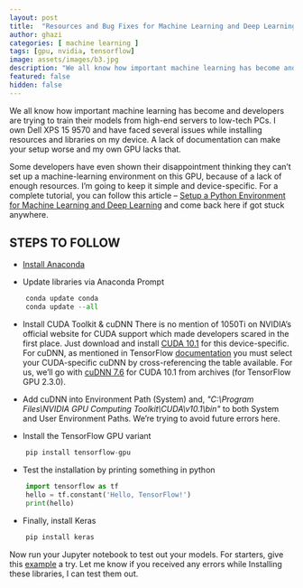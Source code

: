 ```yaml
---
layout: post
title:  "Resources and Bug Fixes for Machine Learning and Deep Learning on NVIDIA GeForce 1050Ti Devices"
author: ghazi
categories: [ machine learning ]
tags: [gpu, nvidia, tensorflow]
image: assets/images/b3.jpg
description: "We all know how important machine learning has become and developers are trying to train their models from high-end servers to low-tech PCs."
featured: false
hidden: false
---
```


We all know how important machine learning has become and developers are trying to train their models from high-end servers to low-tech PCs. I own Dell XPS 15 9570 and have faced several issues while installing resources and libraries on my device. A lack of documentation can make your setup worse and my own GPU lacks that.

Some developers have even shown their disappointment thinking they can’t set up a machine-learning environment on this GPU, because of a lack of enough resources. I’m going to keep it simple and device-specific. For a complete tutorial, you can follow this article – [Setup a Python Environment for Machine Learning and Deep Learning](https://towardsdatascience.com/setup-an-environment-for-machine-learning-and-deep-learning-with-anaconda-in-windows-5d7134a3db10) and come back here if got stuck anywhere.

## STEPS TO FOLLOW

+ [Install Anaconda](https://www.anaconda.com/download/)

+ Update libraries via Anaconda Prompt
```python
    conda update conda
    conda update --all
```

+ Install CUDA Toolkit & cuDNN
There is no mention of 1050Ti on NVIDIA’s official website for CUDA support which made developers scared in the first place. Just download and install [CUDA 10.1](https://developer.nvidia.com/cuda-10.1-download-archive-base) for this device-specific.
For cuDNN, as mentioned in TensorFlow [documentation](https://www.tensorflow.org/install/source_windows#gpu) you must select your CUDA-specific cuDNN by cross-referencing the table available. For us, we’ll go with [cuDNN 7.6](https://developer.nvidia.com/rdp/cudnn-archive#a-collapse760-101) for CUDA 10.1 from archives (for TensorFlow GPU 2.3.0).

+ Add cuDNN into Environment Path (System) and, *"C:\Program Files\NVIDIA GPU Computing Toolkit\CUDA\v10.1\bin"* to both System and User Environment Paths. We’re trying to avoid future errors here.

+ Install the TensorFlow GPU variant
```python
    pip install tensorflow-gpu
```

+ Test the installation by printing something in python
```python
    import tensorflow as tf
    hello = tf.constant('Hello, TensorFlow!')
    print(hello)
```

+ Finally, install Keras
```python
    pip install keras
```

Now run your Jupyter notebook to test out your models. For starters, give this [example](https://github.com/antoniosehk/keras-tensorflow-windows-installation/blob/master/examples/mnist_mlp.py) a try. Let me know if you received any errors while Installing these libraries, I can test them out.